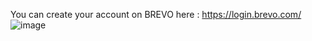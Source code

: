You can create your account on BREVO here : https://login.brevo.com/
![image](https://github.com/skarim48/Send_Email_With_Brevo_and_CSharp/assets/157383881/c83886f2-6c99-43d8-9e63-c47745a19df9)
